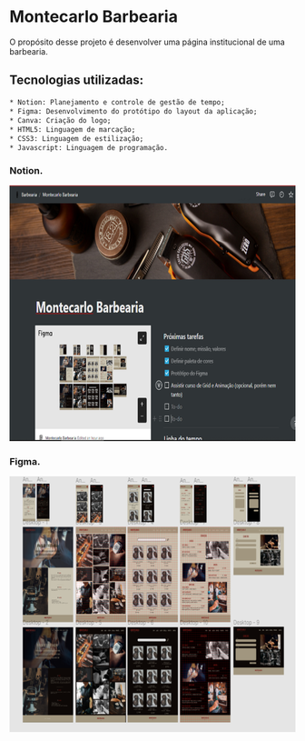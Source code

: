 # Montecarlo Barbearia

O propósito desse projeto é desenvolver uma página institucional de uma barbearia.

## Tecnologias utilizadas:

    * Notion: Planejamento e controle de gestão de tempo;
    * Figma: Desenvolvimento do protótipo do layout da aplicação;
    * Canva: Criação do logo;
    * HTML5: Linguagem de marcação;
    * CSS3: Linguagem de estilização;
    * Javascript: Linguagem de programação.

### Notion.

 <img width="600px" height="450px" src="./img/README/notion.png">
 
### Figma.
 <img  width="600px" height="450px" src="./img/README/figma.png">
